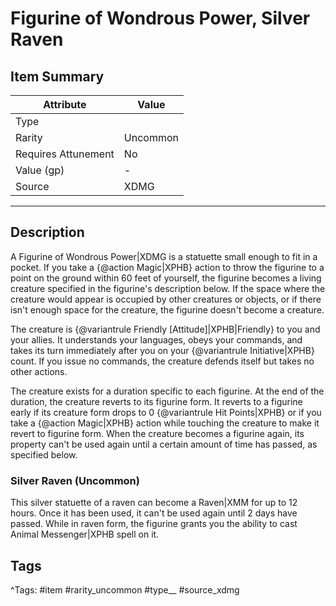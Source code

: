 # Figurine of Wondrous Power, Silver Raven

## Item Summary

| Attribute            | Value                        |
|----------------------|------------------------------|
| Type                 |   |
| Rarity               | Uncommon             |
| Requires Attunement  | No                |
| Value (gp)           | -    |
| Source               | XDMG |

---

## Description

A Figurine of Wondrous Power|XDMG is a statuette small enough to fit in a pocket. If you take a {@action Magic|XPHB} action to throw the figurine to a point on the ground within 60 feet of yourself, the figurine becomes a living creature specified in the figurine's description below. If the space where the creature would appear is occupied by other creatures or objects, or if there isn't enough space for the creature, the figurine doesn't become a creature.

The creature is {@variantrule Friendly [Attitude]|XPHB|Friendly} to you and your allies. It understands your languages, obeys your commands, and takes its turn immediately after you on your {@variantrule Initiative|XPHB} count. If you issue no commands, the creature defends itself but takes no other actions.

The creature exists for a duration specific to each figurine. At the end of the duration, the creature reverts to its figurine form. It reverts to a figurine early if its creature form drops to 0 {@variantrule Hit Points|XPHB} or if you take a {@action Magic|XPHB} action while touching the creature to make it revert to figurine form. When the creature becomes a figurine again, its property can't be used again until a certain amount of time has passed, as specified below.

### Silver Raven (Uncommon)

This silver statuette of a raven can become a Raven|XMM for up to 12 hours. Once it has been used, it can't be used again until 2 days have passed. While in raven form, the figurine grants you the ability to cast Animal Messenger|XPHB spell on it.

## Tags

^Tags: #item #rarity_uncommon #type__ #source_xdmg